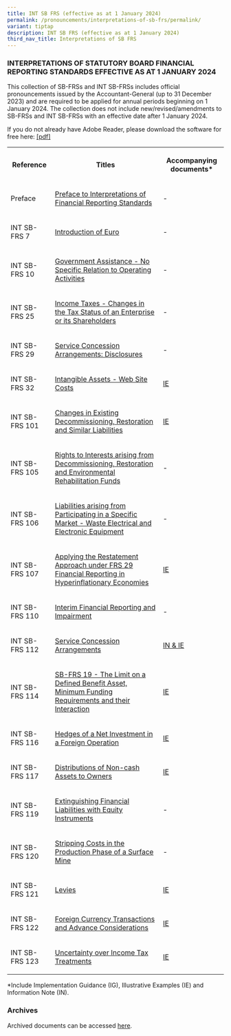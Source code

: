 ```yaml
---
title: INT SB FRS (effective as at 1 January 2024)
permalink: /pronouncements/interpretations-of-sb-frs/permalink/
variant: tiptap
description: INT SB FRS (effective as at 1 January 2024)
third_nav_title: Interpretations of SB FRS
---
```

<h3>INTERPRETATIONS OF STATUTORY BOARD FINANCIAL REPORTING STANDARDS EFFECTIVE AS AT 1 JANUARY 2024</h3>
<p>This collection of SB-FRSs and INT SB-FRSs includes official pronouncements
issued by the Accountant-General (up to 31 December 2023) and are required
to be applied for annual periods beginning on 1 January 2024. The collection
does not include new/revised/amendments to SB-FRSs and INT SB-FRSs with
an effective date after 1 January 2024.</p>
<p>If you do not already have Adobe Reader, please download the software
for free here:&nbsp;<a href="http://www.adobe.com/products/acrobat/readstep2.html" rel="noopener noreferrer nofollow" target="_blank">[pdf]</a>
</p>
<table>
<tbody>
<tr>
<th rowspan="1" colspan="1">
<p>Reference</p>
</th>
<th rowspan="1" colspan="1">
<p>Titles</p>
</th>
<th rowspan="1" colspan="1">
<p>Accompanying documents*</p>
</th>
</tr>
<tr>
<td rowspan="1" colspan="1">
<p>Preface</p>
</td>
<td rowspan="1" colspan="1">
<p><a href="/files/Docs/INT SB FRS 2024/INT_SB_FRS_Preface.pdf" rel="noopener noreferrer nofollow" target="_blank">Preface to Interpretations of Financial Reporting Standards</a>
</p>
</td>
<td rowspan="1" colspan="1">
<p>-</p>
</td>
</tr>
<tr>
<td rowspan="1" colspan="1">
<p>INT SB-FRS 7</p>
</td>
<td rowspan="1" colspan="1">
<p><a href="/files/Docs/INT SB FRS 2024/INT_SB_FRS_7.pdf" rel="noopener noreferrer nofollow" target="_blank">Introduction of Euro</a>
</p>
</td>
<td rowspan="1" colspan="1">
<p>-</p>
</td>
</tr>
<tr>
<td rowspan="1" colspan="1">
<p>INT SB-FRS 10</p>
</td>
<td rowspan="1" colspan="1">
<p><a href="/files/Docs/INT SB FRS 2024/INT_SB_FRS_10.pdf" rel="noopener noreferrer nofollow" target="_blank">Government Assistance - No Specific Relation to Operating Activities</a>
</p>
</td>
<td rowspan="1" colspan="1">
<p>-</p>
</td>
</tr>
<tr>
<td rowspan="1" colspan="1">
<p>INT SB-FRS 25</p>
</td>
<td rowspan="1" colspan="1">
<p><a href="/files/Docs/INT SB FRS 2024/INT_SB_FRS_25.pdf" rel="noopener noreferrer nofollow" target="_blank">Income Taxes - Changes in the Tax Status of an Enterprise or its Shareholders</a>
</p>
</td>
<td rowspan="1" colspan="1">
<p>-</p>
</td>
</tr>
<tr>
<td rowspan="1" colspan="1">
<p>INT SB-FRS 29</p>
</td>
<td rowspan="1" colspan="1">
<p><a href="/files/Docs/INT SB FRS 2024/INT_SB_FRS_29.pdf" rel="noopener noreferrer nofollow" target="_blank">Service Concession Arrangements: Disclosures</a>
</p>
</td>
<td rowspan="1" colspan="1">
<p>-</p>
</td>
</tr>
<tr>
<td rowspan="1" colspan="1">
<p>INT SB-FRS 32</p>
</td>
<td rowspan="1" colspan="1">
<p><a href="/files/Docs/INT SB FRS 2024/INT_SB_FRS_32.pdf" rel="noopener noreferrer nofollow" target="_blank">Intangible Assets - Web Site Costs</a>
</p>
</td>
<td rowspan="1" colspan="1">
<p><a href="/files/Docs/Default%20Source/Int%20Sb%20Frs/Effective%20As%20At%201%20January%202023/INT_SB-FRS_32_IE_(2023).pdf" rel="noopener noreferrer nofollow" target="_blank">IE</a>
</p>
</td>
</tr>
<tr>
<td rowspan="1" colspan="1">
<p>INT SB-FRS 101</p>
</td>
<td rowspan="1" colspan="1">
<p><a href="/files/Docs/INT SB FRS 2024/INT_SB_FRS_101.pdf" rel="noopener noreferrer nofollow" target="_blank">Changes in Existing Decommissioning, Restoration and Similar Liabilities</a>
</p>
</td>
<td rowspan="1" colspan="1">
<p><a href="/files/Docs/Default%20Source/Int%20Sb%20Frs/Effective%20As%20At%201%20January%202023/INT_SB-FRS_101_IE_(2023).pdf" rel="noopener noreferrer nofollow" target="_blank">IE</a>
</p>
</td>
</tr>
<tr>
<td rowspan="1" colspan="1">
<p>INT SB-FRS 105</p>
</td>
<td rowspan="1" colspan="1">
<p><a href="/files/Docs/INT SB FRS 2024/INT_SB_FRS_105.pdf" rel="noopener noreferrer nofollow" target="_blank">Rights to Interests arising from Decommissioning, Restoration and Environmental Rehabilitation Funds</a>
</p>
</td>
<td rowspan="1" colspan="1">
<p>-</p>
</td>
</tr>
<tr>
<td rowspan="1" colspan="1">
<p>INT SB-FRS 106</p>
</td>
<td rowspan="1" colspan="1">
<p><a href="/files/Docs/INT SB FRS 2024/INT_SB_FRS_106.pdf" rel="noopener noreferrer nofollow" target="_blank">Liabilities arising from Participating in a Specific Market - Waste Electrical and Electronic Equipment</a>
</p>
</td>
<td rowspan="1" colspan="1">
<p>-</p>
</td>
</tr>
<tr>
<td rowspan="1" colspan="1">
<p>INT SB-FRS 107</p>
</td>
<td rowspan="1" colspan="1">
<p><a href="/files/Docs/INT SB FRS 2024/INT_SB_FRS_107.pdf" rel="noopener noreferrer nofollow" target="_blank">Applying the Restatement Approach under FRS 29 Financial Reporting in Hyperinflationary Economies</a>
</p>
</td>
<td rowspan="1" colspan="1">
<p><a href="/files/Docs/Default%20Source/Int%20Sb%20Frs/Effective%20As%20At%201%20January%202023/INT_SB-FRS_107_IE_(2023).pdf" rel="noopener noreferrer nofollow" target="_blank">IE</a>
</p>
</td>
</tr>
<tr>
<td rowspan="1" colspan="1">
<p>INT SB-FRS 110</p>
</td>
<td rowspan="1" colspan="1">
<p><a href="/files/Docs/INT SB FRS 2024/INT_SB_FRS_110.pdf" rel="noopener noreferrer nofollow" target="_blank">Interim Financial Reporting and Impairment</a>
</p>
</td>
<td rowspan="1" colspan="1">
<p>-</p>
</td>
</tr>
<tr>
<td rowspan="1" colspan="1">
<p>INT SB-FRS 112</p>
</td>
<td rowspan="1" colspan="1">
<p><a href="/files/Docs/INT SB FRS 2024/INT_SB_FRS_112.pdf" rel="noopener noreferrer nofollow" target="_blank">Service Concession Arrangements</a>
</p>
</td>
<td rowspan="1" colspan="1">
<p><a href="/files/Docs/Default%20Source/Int%20Sb%20Frs/Effective%20As%20At%201%20January%202023/INT_SB-FRS_112_IN_IE_(2023).pdf" rel="noopener noreferrer nofollow" target="_blank">IN &amp; IE</a>
</p>
</td>
</tr>
<tr>
<td rowspan="1" colspan="1">
<p>INT SB-FRS 114</p>
</td>
<td rowspan="1" colspan="1">
<p><a href="/files/Docs/INT SB FRS 2024/INT_SB_FRS_114.pdf" rel="noopener noreferrer nofollow" target="_blank">SB-FRS 19 - The Limit on a Defined Benefit Asset, Minimum Funding Requirements and their Interaction</a>
</p>
</td>
<td rowspan="1" colspan="1">
<p><a href="/files/Docs/Default%20Source/Int%20Sb%20Frs/Effective%20As%20At%201%20January%202023/INT_SB-FRS_114_IE_(2023).pdf" rel="noopener noreferrer nofollow" target="_blank">IE</a>
</p>
</td>
</tr>
<tr>
<td rowspan="1" colspan="1">
<p>INT SB-FRS 116</p>
</td>
<td rowspan="1" colspan="1">
<p><a href="/files/Docs/INT SB FRS 2024/INT_SB_FRS_116.pdf" rel="noopener noreferrer nofollow" target="_blank">Hedges of a Net Investment in a Foreign Operation</a>
</p>
</td>
<td rowspan="1" colspan="1">
<p><a href="/files/Docs/Default%20Source/Int%20Sb%20Frs/Effective%20As%20At%201%20January%202023/INT_SB-FRS_116_IE_(2023).pdf" rel="noopener noreferrer nofollow" target="_blank">IE</a>
</p>
</td>
</tr>
<tr>
<td rowspan="1" colspan="1">
<p>INT SB-FRS 117</p>
</td>
<td rowspan="1" colspan="1">
<p><a href="/files/Docs/INT SB FRS 2024/INT_SB_FRS_117.pdf" rel="noopener noreferrer nofollow" target="_blank">Distributions of Non-cash Assets to Owners</a>
</p>
</td>
<td rowspan="1" colspan="1">
<p><a href="/files/Docs/Default%20Source/Int%20Sb%20Frs/Effective%20As%20At%201%20January%202023/INT_SB-FRS_117_IE_(2023).pdf" rel="noopener noreferrer nofollow" target="_blank">IE</a>
</p>
</td>
</tr>
<tr>
<td rowspan="1" colspan="1">
<p>INT SB-FRS 119</p>
</td>
<td rowspan="1" colspan="1">
<p><a href="/files/Docs/INT SB FRS 2024/INT_SB_FRS_119.pdf" rel="noopener noreferrer nofollow" target="_blank">Extinguishing Financial Liabilities with Equity Instruments</a>
</p>
</td>
<td rowspan="1" colspan="1">
<p>-</p>
</td>
</tr>
<tr>
<td rowspan="1" colspan="1">
<p>INT SB-FRS 120</p>
</td>
<td rowspan="1" colspan="1">
<p><a href="/files/Docs/INT SB FRS 2024/INT_SB_FRS_120.pdf" rel="noopener noreferrer nofollow" target="_blank">Stripping Costs in the Production Phase of a Surface Mine</a>
</p>
</td>
<td rowspan="1" colspan="1">
<p>-</p>
</td>
</tr>
<tr>
<td rowspan="1" colspan="1">
<p>INT SB-FRS 121</p>
</td>
<td rowspan="1" colspan="1">
<p><a href="/files/Docs/INT SB FRS 2024/INT_SB_FRS_121.pdf" rel="noopener noreferrer nofollow" target="_blank">Levies</a>
</p>
</td>
<td rowspan="1" colspan="1">
<p><a href="/files/Docs/Default%20Source/Int%20Sb%20Frs/Effective%20As%20At%201%20January%202023/INT_SB-FRS_121_IE_(2023).pdf" rel="noopener noreferrer nofollow" target="_blank">IE</a>
</p>
</td>
</tr>
<tr>
<td rowspan="1" colspan="1">
<p>INT SB-FRS 122</p>
</td>
<td rowspan="1" colspan="1">
<p><a href="/files/Docs/INT SB FRS 2024/INT_SB_FRS_122.pdf" rel="noopener noreferrer nofollow" target="_blank">Foreign Currency Transactions and Advance Considerations</a>
</p>
</td>
<td rowspan="1" colspan="1">
<p><a href="/files/Docs/Default%20Source/Int%20Sb%20Frs/Effective%20As%20At%201%20January%202023/INT_SB-FRS_122_IE_(2023).pdf" rel="noopener noreferrer nofollow" target="_blank">IE</a>
</p>
</td>
</tr>
<tr>
<td rowspan="1" colspan="1">
<p>INT SB-FRS 123</p>
</td>
<td rowspan="1" colspan="1">
<p><a href="/files/Docs/INT SB FRS 2024/INT_SB_FRS_123.pdf" rel="noopener noreferrer nofollow" target="_blank">Uncertainty over Income Tax Treatments</a>
</p>
</td>
<td rowspan="1" colspan="1">
<p><a href="/files/Docs/Default%20Source/Int%20Sb%20Frs/Effective%20As%20At%201%20January%202023/INT_SB-FRS_123_IE_(2023).pdf" rel="noopener noreferrer nofollow" target="_blank">IE</a>
</p>
</td>
</tr>
</tbody>
</table>
<p>*Include Implementation Guidance (IG), Illustrative Examples (IE) and
Information Note (IN).</p>
<h3>Archives</h3>
<p>Archived documents can be accessed&nbsp;<a href="/pronouncements/interpretations-of-sb-frs/archives/" rel="noopener noreferrer nofollow" target="_blank">here</a>.</p>